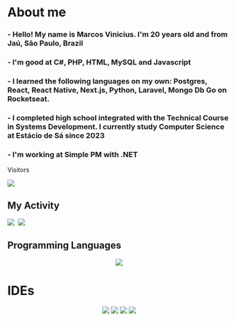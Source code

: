# About me
 ### - Hello! My name is Marcos Vinicius. I'm 20 years old and from Jaú, São Paulo, Brazil
 ### - I'm good at C#, PHP, HTML, MySQL and Javascript
 ### - I learned the following languages ​​on my own: Postgres, React, React Native, Next.js, Python, Laravel, Mongo Db Go on Rocketseat.
 ### - I completed high school integrated with the Technical Course in Systems Development.  I currently study Computer Science at Estácio de Sá since 2023
 ### - I'm working at Simple PM with .NET
<div align="start">
<p>Visitors</p>
 <img align="center" src="https://profile-counter.glitch.me/{marcosvinciusjau}/count.svg" />
</div>

## My Activity

<kbd align="center">
 <img src="https://github-readme-streak-stats-five-lac.vercel.app?user=marcosviniciusjau&theme=merko&card_width=1000&background=161b22&stroke=393f48&border=161b22&exclude_days=Sun%2CSat"/>
 <img src="https://github-readme-stats.vercel.app/api/top-langs/?username=marcosviniciusjau&layout=donut&bg_color=161b22&border_color=393f48&theme=merko&card_width=950&langs_count=5"/>
</kbd>

## 
## Programming Languages

<p align="center">
    <img src="https://skillicons.dev/icons?i=cs,css,html,js,php,py,java,dotnet,react,typescript,nodejs,next,tailwind&perline=4" />
</p>
                                                                               
# IDEs
                                                                               
<p align='center'>
  <a href="https://dev.mysql.com/downloads/">
 <img src="https://skillicons.dev/icons?i=mysql"/></a>
    <a href="https://visualstudio.microsoft.com/pt-br/downloads/">
    <img src="https://skillicons.dev/icons?i=visualstudio"/></a>
    <a href="https://visualstudio.microsoft.com/pt-br/downloads/">
   <a href="https://www.adobe.com/br/products/photoshop.html"/>
    <img src="https://skillicons.dev/icons?i=ps"/></a>
    <img src="https://skillicons.dev/icons?i=vscode"/></a>

</p>
